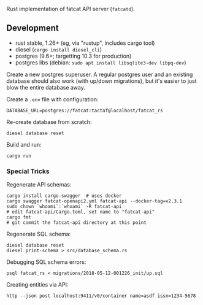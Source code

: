 
Rust implementation of fatcat API server (`fatcatd`).

## Development

- rust stable, 1.26+ (eg, via "rustup", includes cargo tool)
- diesel (`cargo install diesel_cli`)
- postgres (9.6+; targetting 10.3 for production)
- postgres libs (debian: `sudo apt install libsqlite3-dev libpq-dev`)

Create a new postgres superuser. A regular postgres user and an existing
database should also work (with up/down migrations), but it's easier to just
blow the entire database away.

Create a `.env` file with configuration:

    DATABASE_URL=postgres://fatcat:tactaf@localhost/fatcat_rs

Re-create database from scratch:

    diesel database reset

Build and run:

    cargo run

### Special Tricks

Regenerate API schemas:

    cargo install cargo-swagger  # uses docker
    cargo swagger fatcat-openapi2.yml fatcat-api --docker-tag=v2.3.1
    sudo chown `whoami`:`whoami` -R fatcat-api
    # edit fatcat-api/Cargo.toml, set name to "fatcat-api"
    cargo fmt
    # git commit the fatcat-api directory at this point

Regenerate SQL schema:

    diesel database reset
    diesel print-schema > src/database_schema.rs

Debugging SQL schema errors:

    psql fatcat_rs < migrations/2018-05-12-001226_init/up.sql

Creating entities via API:

    http --json post localhost:9411/v0/container name=asdf issn=1234-5678
